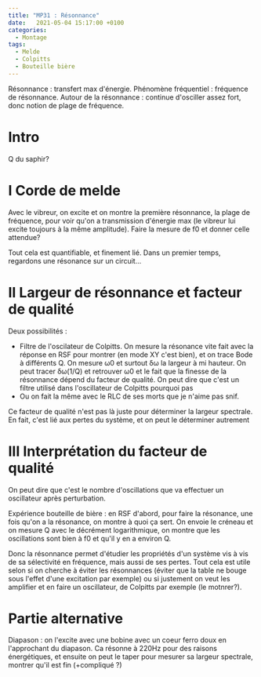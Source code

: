```yaml
---
title: "MP31 : Résonnance"
date:   2021-05-04 15:17:00 +0100
categories:
  - Montage
tags:
  - Melde
  - Colpitts
  - Bouteille bière
---
```


Résonnance : transfert max d'énergie. Phénomène fréquentiel : fréquence de résonnance. Autour de la résonnance : continue d'osciller assez fort, donc notion de plage de fréquence.
# Intro
Q du saphir?
# I Corde de melde

Avec le vibreur, on excite et on montre la première résonnance, la plage de fréquence, pour voir qu'on a transmission d'énergie max (le vibreur lui excite toujours à la même
amplitude). Faire la mesure de f0 et donner celle attendue?

Tout cela est quantifiable, et finement lié. Dans un premier temps, regardons une résonance sur un circuit...

# II Largeur de résonnance et facteur de qualité

Deux possibilités : 
- Filtre de l'oscilateur de Colpitts. On mesure la résonance vite fait avec la réponse en RSF pour montrer (en mode XY c'est bien), et on trace Bode à différents Q. On mesure &omega;0 et surtout
&delta;&omega; la largeur à mi hauteur. On peut tracer &delta;&omega;(1/Q) et retrouver &omega;0 et le fait que la finesse de la résonnance dépend du facteur de qualité. 
On peut dire que c'est un filtre utilisé dans l'oscillateur de Colpitts pourquoi pas
- Ou on fait la même avec le RLC de ses morts que je n'aime pas snif.

Ce facteur de qualité n'est pas là juste pour déterminer la largeur spectrale. En fait, c'est lié aux pertes du système, et on peut le déterminer autrement 

# III Interprétation du facteur de qualité 
On peut dire que c'est le nombre d'oscillations que va effectuer un oscillateur après perturbation. 

Expérience bouteille de bière : en RSF d'abord, pour faire la résonance, une fois qu'on a la résonance, on montre à quoi ça sert. On envoie le créneau et on mesure Q avec le
décrément logarithmique, on montre que les oscillations sont bien à f0 et qu'il y en a environ Q.
 
Donc la résonnance permet d'étudier les propriétés d'un système vis à vis de sa sélectivité en fréquence, mais aussi de ses pertes. Tout cela est utile selon si on cherche à 
éviter les résonnances (éviter que la table ne bouge sous l'effet d'une excitation par exemple) ou si justement on veut les amplifier et en faire un oscillateur, 
de Colpitts par exemple (le motnrer?). 
 
# Partie alternative
Diapason : on l'excite avec une bobine avec un coeur ferro doux en l'approchant du diapason. Ca résonne à 220Hz pour des raisons énergétiques, 
et ensuite on peut le taper pour mesurer sa largeur spectrale, montrer qu'il est fin (+compliqué ?)
